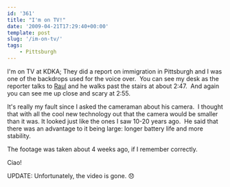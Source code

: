 ```yaml
---
id: '361'
title: "I'm on TV!"
date: '2009-04-21T17:29:40+00:00'
template: post
slug: '/im-on-tv/'
tags:
    - Pittsburgh
---
```


I'm on TV at KDKA; They did a report on immigration in Pittsburgh and I was
one of the backdrops used for the voice over.  You can see my desk as the
reporter talks to [Raul](https://www.linkedin.com/in/valdesperez) and he walks
past the stairs at about 2:47.  And again you can see me up close and scary at
2:55.

It's really my fault since I asked the cameraman about his camera.  I thought
that with all the cool new technology out that the camera would be smaller
than it was. It looked just like the ones I saw 10-20 years ago.  He said that
there was an advantage to it being large: longer battery life and more
stability.

The footage was taken about 4 weeks ago, if I remember correctly.

Ciao!

UPDATE: Unfortunately, the video is gone. :disappointed:
